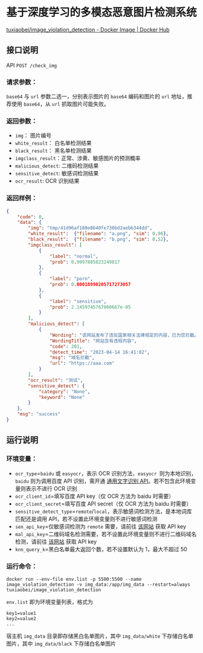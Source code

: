 # 基于深度学习的多模态恶意图片检测系统

[tuxiaobei/image_violation_detection - Docker Image | Docker Hub](https://hub.docker.com/r/tuxiaobei/image_violation_detection)

## 接口说明

API `POST /check_img`

### 请求参数：

`base64` 与 `url` 参数二选一，分别表示图片的 `base64` 编码和图片的 `url` 地址，推荐使用 `base64`，从 `url` 抓取图片可能失败。

### 返回参数：

- `img`： 图片编号
- `white_result`： 白名单检测结果
- `black_result`： 黑名单检测结果
- `imgclass_result`：正常、涉黄、敏感图片的预测概率
- `malicious_detect`: 二维码检测结果
- `sensitive_detect`: 敏感词检测结果
- `ocr_result`: OCR 识别结果

### 返回样例：
```json
{
    "code": 0,
    "data": {
        "img": "tmp/41d96af188e8640fe730bd2aebb344dd",
        "white_result":  {"filename": "a.png", "sim": 0.96},
        "black_result":  {"filename": "b.png", "sim": 0.52},
        "imgclass_result": [
            {
                "label": "normal",
                "prob": 0.9997885823249817
            },
            {
                "label": "porn",
                "prob": 0.00018990205717273057
            },
            {
                "label": "sensitive",
                "prob": 2.1459745767060667e-05
            }
        ],
        "malicious_detect": [
            {
                "Wording": "该网站发布了违反国家相关法律规定的内容，已为您拦截。",
                "WordingTitle": "网站含有违规内容",
                "code": 201,
                "detect_time": "2023-04-14 16:41:02",
                "msg": "域名拦截",
                "url": "https://aaa.com"
            }
        ],
        "ocr_result": "测试",
        "sensitive_detect": {
            "category": "None",
            "keyword": "None"
        }
    },
    "msg": "success"
}
```
## 运行说明

### 环境变量：

- `ocr_type`=`baidu` 或 `easyocr`，表示 OCR 识别方法，`easyocr `则为本地识别，`baidu` 则为调用百度 API 识别，需开通 [通用文字识别 API](https://cloud.baidu.com/product/ocr/general)。若不包含此环境变量则表示不进行 OCR 识别
- `ocr_client_id`=填写百度 API key（仅 OCR 方法为 baidu 时需要）
- `ocr_client_secret`=填写百度 API secret（仅 OCR 方法为 baidu 时需要）
- `sensitive_detect_type`=`remote`/`local`，表示敏感词检测方法，是本地词库匹配还是调用 API，若不设置此环境变量则不进行敏感词检测
- `sen_api_key`=仅敏感词检测为 `remote` 需要，请前往 [该网站](https://www.wordscheck.com/) 获取 API key
- `mal_api_key`=二维码域名检测需要，若不设置此环境变量则不进行二维码域名检测，请前往 [该网站](https://api.ooomn.com/doc/qqsafe.html) 获取 API key
- `knn_query_k`=黑白名单最大返回个数，若不设置默认为 1，最大不超过 50

### 运行命令：

`docker run --env-file env.list -p 5500:5500 --name image_violation_detection -v img_data:/app/img_data --restart=always tuxiaobei/image_violation_detection`

`env.list` 即为环境变量列表，格式为
```
key1=value1
key2=value2
...
```
宿主机 `img_data` 目录即存储黑白名单图片，其中 `img_data/white` 下存储白名单图片，其中 `img_data/black` 下存储白名单图片
